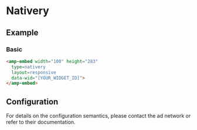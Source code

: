 <!---
Copyright 2015 The AMP HTML Authors. All Rights Reserved.

Licensed under the Apache License, Version 2.0 (the "License");
you may not use this file except in compliance with the License.
You may obtain a copy of the License at

      http://www.apache.org/licenses/LICENSE-2.0

Unless required by applicable law or agreed to in writing, software
distributed under the License is distributed on an "AS-IS" BASIS,
WITHOUT WARRANTIES OR CONDITIONS OF ANY KIND, either express or implied.
See the License for the specific language governing permissions and
limitations under the License.
-->

# Nativery

## Example

### Basic

```html
<amp-embed width="100" height="283"
  type=nativery
  layout=responsive
  data-wid="[YOUR_WIDGET_ID]">
</amp-embed>
```

## Configuration

For details on the configuration semantics, please contact the ad network or refer to their documentation. 

